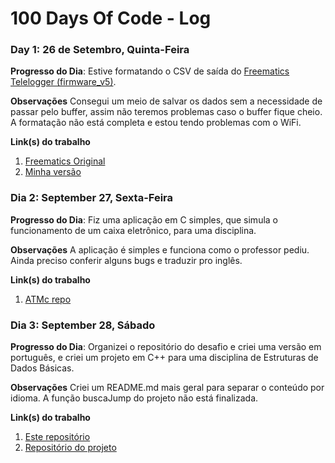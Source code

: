 # 100 Days Of Code - Log

### Day 1: 26 de Setembro, Quinta-Feira

**Progresso do Dia**: Estive formatando o CSV de saída do [Freematics Telelogger (firmware_v5)](https://github.com/stanleyhuangyc/Freematics/tree/master/firmware_v5/telelogger).

**Observações** Consegui um meio de salvar os dados sem a necessidade de passar pelo buffer, assim não teremos problemas caso o buffer fique cheio. A formatação não está completa e estou tendo problemas com o WiFi.

**Link(s) do trabalho**
1. [Freematics Original](https://github.com/stanleyhuangyc/Freematics)
2. [Minha versão](https://github.com/JordyAraujo/Freematics/tree/CSV_Log_Formatting/firmware_v5/telelogger)

### Dia 2: September 27, Sexta-Feira

**Progresso do Dia**: Fiz uma aplicação em C simples, que simula o funcionamento de um caixa eletrônico, para uma disciplina.

**Observações** A aplicação é simples e funciona como o professor pediu. Ainda preciso conferir alguns bugs e traduzir pro inglês.

**Link(s) do trabalho**
1. [ATMc repo](https://github.com/JordyAraujo/ATMc)

### Dia 3: September 28, Sábado

**Progresso do Dia**: Organizei o repositório do desafio e criei uma versão em português, e criei um projeto em C++ para uma disciplina de Estruturas de Dados Básicas.

**Observações** Criei um README.md mais geral para separar o conteúdo por idioma. A função buscaJump do projeto não está finalizada.

**Link(s) do trabalho**
1. [Este repositório](https://github.com/JordyAraujo/100-days-of-code)
2. [Repositório do projeto](https://github.com/JordyAraujo/TrabalhoEDB)